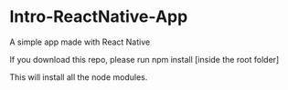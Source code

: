 # Intro-ReactNative-App
A simple app made with React Native


If you download this repo, please run 
npm install [inside the root folder]

This will install all the node modules.
